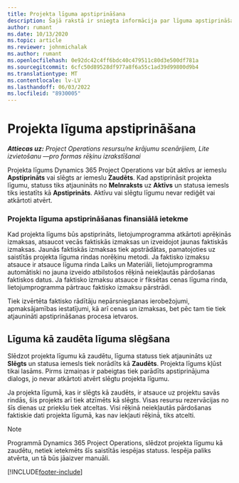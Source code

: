 ```yaml
---
title: Projekta līguma apstiprināšana
description: Šajā rakstā ir sniegta informācija par līguma apstiprināšanu risinājumā Project Operations.
author: rumant
ms.date: 10/13/2020
ms.topic: article
ms.reviewer: johnmichalak
ms.author: rumant
ms.openlocfilehash: 0e92dc42c4ff6bdc40c479511c80d3e500df781a
ms.sourcegitcommit: 6cfc50d89528df977a8f6a55c1ad39d99800d9b4
ms.translationtype: MT
ms.contentlocale: lv-LV
ms.lasthandoff: 06/03/2022
ms.locfileid: "8930005"
---
```

# <a name="confirm-a-project-contract"></a>Projekta līguma apstiprināšana

_**Attiecas uz:** Project Operations resursu/ne krājumu scenārijiem, Lite izvietošanu —pro formas rēķinu izrakstīšanai_

Projekta līgums Dynamics 365 Project Operations var būt aktīvs ar iemeslu **Apstiprināts** vai slēgts ar iemeslu **Zaudēts**. Kad apstiprināsit projekta līgumu, statuss tiks atjaunināts no **Melnraksts** uz **Aktīvs** un statusa iemesls tiks iestatīts kā **Apstiprināts**. Aktīvu vai slēgtu līgumu nevar rediģēt vai atkārtoti atvērt. 

### <a name="financial-impact-of-confirming-a-project-contract"></a>Projekta līguma apstiprināšanas finansiālā ietekme

Kad projekta līgums būs apstiprināts, lietojumprogramma atkārtoti aprēķinās izmaksas, atsaucot vecās faktiskās izmaksas un izveidojot jaunas faktiskās izmaksas. Jaunās faktiskās izmaksas tiek apstrādātas, pamatojoties uz saistītās projekta līguma rindas norēķinu metodi. Ja faktisko izmaksu atsauce ir atsauce līguma rinda Laiks un Materiāli, lietojumprogramma automātiski no jauna izveido atbilstošos rēķinā neiekļautās pārdošanas faktiskos datus. Ja faktisko izmaksu atsauce ir fiksētas cenas līguma rinda, lietojumprogramma pārtrauc faktisko izmaksu pārstrādi.

Tiek izvērtēta faktisko rādītāju nepārsniegšanas ierobežojumi, apmaksājamības iestatījumi, kā arī cenas un izmaksas, bet pēc tam tie tiek atjaunināti apstiprināšanas procesa ietvaros.

## <a name="close-a-project-contract-as-lost"></a>Līguma kā zaudēta līguma slēgšana

Slēdzot projekta līgumu kā zaudētu, līguma statuss tiek atjaunināts uz **Slēgts** un statusa iemesls tiek norādīts kā **Zaudēts**. Projekta līgums kļūst tikai lasāms. Pirms izmaiņas ir pabeigtas tiek parādīts apstiprinājuma dialogs, jo nevar atkārtoti atvērt slēgtu projekta līgumu.

Ja projekta līgumā, kas ir slēgts kā zaudēts, ir atsauce uz projektu savās rindās, šis projekts arī tiek atzīmēts kā slēgts. Visas resursu rezervācijas no šīs dienas uz priekšu tiek atceltas. Visi rēķinā neiekļautās pārdošanas faktiskie dati projekta līgumā, kas nav iekļauti rēķinā, tiks atcelti.

> [!NOTE]
> Programmā Dynamics 365 Project Operations, slēdzot projekta līgumu kā zaudētu, netiek ietekmēts šīs saistītās iespējas statuss. Iespēja paliks atvērta, un tā būs jāaizver manuāli.


[!INCLUDE[footer-include](../../includes/footer-banner.md)]